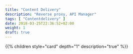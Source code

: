 ```yaml
---
title: "Content Delivery"
description: "Reverse proxy, API Manager"
tags: [ "Contentdelivery" ]
date: 2018-03-25T22:36:52+02:00
weight: 1
draft: true
---
```

{{% children style="card" depth="1"  description="true" %}}
